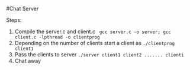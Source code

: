 #Chat Server

Steps:

1. Compile the server.c and client.c ``` gcc server.c -o server; gcc client.c -lpthread -o clientprog```
2. Depending on the number of clients start a client as ```./clientprog client1 ```
3. Pass the clients to server ``` ./server client1 client2 ....... clienti ```
4. Chat away
